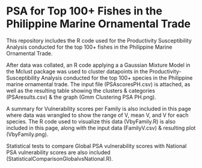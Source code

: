 # PSA for Top 100+ Fishes in the Philippine Marine Ornamental Trade

This repository includes the R code used for the Productivity Susceptibility Analysis conducted for the top 100+ fishes in the Philippine Marine Ornamental Trade.

After data was collated, an R code applying a a Gaussian Mixture Model in the Mclust package was used to cluster datapoints in the Productivity-Susceptibility Analysis conducted for the top 100+ species in the Philippine marine ornamental trade. The input file (PSAscoresPH.csv) is attached, as well as the resulting table showing the clusters & categories (PSAresults.csv) & the graph (Gmm Clustering PSA PH.png).

A summary for Vulnerability scores per Family is also included in this page where data was wrangled to show the range of V, mean V, and V for each species. The R code used to visualize this data (VbyFamily.R) is also included in this page, along with the input data (FamilyV.csv) & resulting plot (VbyFamily.png).

Statistical tests to compare Global PSA vulnerability scores with National PSA vulnerability scores are also included (StatisticalComparisonGlobalvsNational.R).

